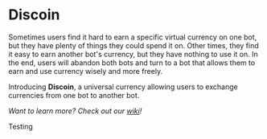 # Discoin

Sometimes users find it hard to earn a specific virtual currency on one bot, but they have plenty of things they could spend it on. Other times, they find it easy to earn another bot's currency, but they have nothing to use it on. In the end, users will abandon both bots and turn to a bot that allows them to earn and use currency wisely and more freely.

Introducing **Discoin**, a universal currency allowing users to exchange currencies from one bot to another bot.

*Want to learn more? Check out our [wiki](https://github.com/Discoin/api/wiki)!*

Testing

